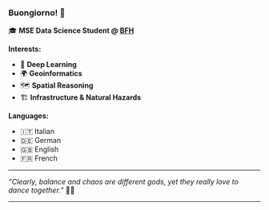 ### Buongiorno! 👋

🎓 **MSE Data Science Student @ [BFH](https://www.bfh.ch/en/studies/master/data-science/)**

**Interests:**

- 🧠 **Deep Learning**
- 🌍 **Geoinformatics**
- 🗺️ **Spatial Reasoning**
- 🏗️ **Infrastructure & Natural Hazards**

**Languages:**

- 🇮🇹 Italian
- 🇩🇪 German
- 🇬🇧 English
- 🇫🇷 French

---

_“Clearly, balance and chaos are different gods, yet they really love to dance together.”_ 💃🕺

---
